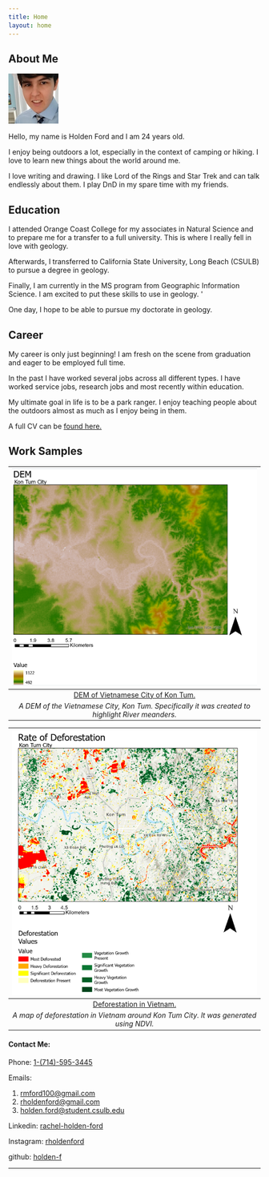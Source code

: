 ```yaml
---
title: Home
layout: home
---
```

 
## About Me

 ![A picture of a smiling white man in a light blue collared shirt. He is wearing a silver and blue tie.](profile.png "Holden Ford")

Hello, my name is Holden Ford and I am 24 years old. 

I enjoy being outdoors a lot, especially in the context of camping or hiking. I love to learn new things about the world around me.

I love writing and drawing. I like Lord of the Rings and Star Trek and can talk endlessly about them. I play DnD in my spare time with my friends.

## Education

I attended Orange Coast College for my associates in Natural Science and to prepare me for a transfer to a full university.
This is where I really fell in love with geology. 

Afterwards, I transferred to California State University, Long Beach (CSULB) to pursue a degree in geology. 

Finally, I am currently in the MS program from Geographic Information Science. I am excited to put these skills to use in geology. '

One day, I hope to be able to pursue my doctorate in geology. 

## Career

My career is only just beginning! I am fresh on the scene from graduation and eager to be employed full time. 

In the past I have worked several jobs across all different types. I have worked service jobs, research jobs and most recently within education.

My ultimate goal in life is to be a park ranger. I enjoy teaching people about the outdoors almost as much as I enjoy being in them.

A full CV can be [found here.](https://github.com/Holden-F/portfolio/blob/7a8f5c5c0f95f000e1d83510942aed4d94f67483/Ford%20Resume%202023.pdf)

## Work Samples

|![DEM of Kon Tum](Kontumcity.png "Kon Tum City") |
|:--:|
|[DEM of Vietnamese City of Kon Tum.](DEM_FINAL.pdf) |
| *A DEM of the Vietnamese City, Kon Tum. Specifically it was created to highlight River meanders.* |

|![A map of vegetation change in Vietnam](deforestation.png "Deforestation Map") |
|:--:|
| [Deforestation in Vietnam.](Deforestation2.pdf) |
| *A map of deforestation in Vietnam around Kon Tum City. It was generated using NDVI.* |


#### Contact Me:

Phone: [1-(714)-595-3445](tel:17145953445)

Emails: 
1. [rmford100@gmail.com](mailto:rmford100@gmail.com)
1. [rholdenford@gmail.com](mailto:rholdenford@gmail.com)
1. [holden.ford@student.csulb.edu](mailto:holden.ford@student.csulb.edu)

Linkedin: [rachel-holden-ford](https://www.linkedin.com/in/rachel-holden-ford/)

Instagram: [rholdenford](https://www.instagram.com/rholdenford/)

github: [holden-f](https://github.com/Holden-F)

----


[Just the Docs]: https://just-the-docs.github.io/just-the-docs/
[GitHub Pages]: https://docs.github.com/en/pages
[README]: https://github.com/just-the-docs/just-the-docs-template/blob/main/README.md
[Jekyll]: https://jekyllrb.com
[GitHub Pages / Actions workflow]: https://github.blog/changelog/2022-07-27-github-pages-custom-github-actions-workflows-beta/
[use this template]: https://github.com/just-the-docs/just-the-docs-template/generate
